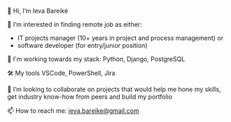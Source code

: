 👋 Hi, I’m Ieva Bareikė

👀 I’m interested in finding remote job as either:
-    IT projects manager (10+ years in project and process management) or
-    software developer (for entry/junior position)
       
       
🌱 I'm working towards my stack: Python, Django, PostgreSQL

🛠️ My tools VSCode, PowerShell, Jira
 
💞️ I’m looking to collaborate on projects that would help me hone my skills, get industry know-how from peers and build my portfolio
 
📫 How to reach me: ieva.bareike@gmail.com

<!---
ievapb/ievapb is a ✨ special ✨ repository because its `README.md` (this file) appears on your GitHub profile.
You can click the Preview link to take a look at your changes.
--->
